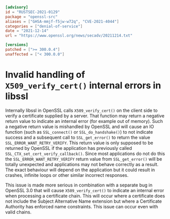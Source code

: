 ```toml
[advisory]
id = "RUSTSEC-2021-0129"
package = "openssl-src"
aliases = ["GHSA-mmjf-f5jw-w72q", "CVE-2021-4044"]
categories = ["denial-of-service"]
date = "2021-12-14"
url = "https://www.openssl.org/news/secadv/20211214.txt"

[versions]
patched = [">= 300.0.4"]
unaffected = ["< 300.0.0"]
```

# Invalid handling of `X509_verify_cert()` internal errors in libssl

Internally libssl in OpenSSL calls `X509_verify_cert()` on the client side to
verify a certificate supplied by a server. That function may return a negative
return value to indicate an internal error (for example out of memory). Such a
negative return value is mishandled by OpenSSL and will cause an IO function
(such as `SSL_connect()` or `SSL_do_handshake()`) to not indicate success and a
subsequent call to `SSL_get_error()` to return the value
`SSL_ERROR_WANT_RETRY_VERIFY`. This return value is only supposed to be returned
by OpenSSL if the application has previously called
`SSL_CTX_set_cert_verify_callback()`. Since most applications do not do this the
`SSL_ERROR_WANT_RETRY_VERIFY` return value from `SSL_get_error()` will be totally
unexpected and applications may not behave correctly as a result. The exact
behaviour will depend on the application but it could result in crashes,
infinite loops or other similar incorrect responses.

This issue is made more serious in combination with a separate bug in OpenSSL
3.0 that will cause `X509_verify_cert()` to indicate an internal error when
processing a certificate chain. This will occur where a certificate does not
include the Subject Alternative Name extension but where a Certificate Authority
has enforced name constraints. This issue can occur even with valid chains.
